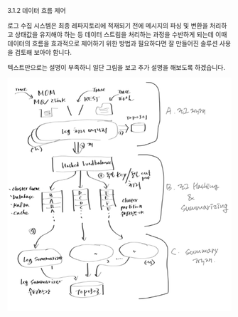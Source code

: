 3.1.2 데이터 흐름 제어

로그 수집 시스템은 최종 레파지토리에 적재되기 전에 메시지의 파싱 및 변환을 처리하고 상태값을 유지해야 하는 등 데이터 스트림을 처리하는 과정을 수반하게 되는데 이때 데이터의 흐름을 효과적으로 제어하기 위한 방법과 필요하다면 잘 만들어진 솔루션 사용을 검토해 보아야 함니다.

텍스트만으로는 설명이 부족하니 일단 그림을 보고 추가 설명을 해보도록 하겠습니다.

![데이터흐름제어](./images/fig04.데이터흐름제어.png)